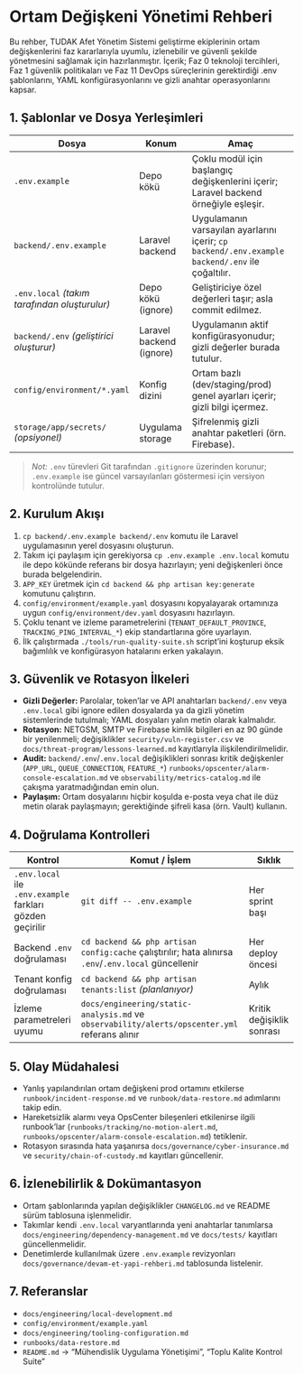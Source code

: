 # Ortam Değişkeni Yönetimi Rehberi

Bu rehber, TUDAK Afet Yönetim Sistemi geliştirme ekiplerinin ortam değişkenlerini faz kararlarıyla uyumlu, izlenebilir ve güvenli şekilde yönetmesini sağlamak için hazırlanmıştır. İçerik; Faz 0 teknoloji tercihleri, Faz 1 güvenlik politikaları ve Faz 11 DevOps süreçlerinin gerektirdiği .env şablonlarını, YAML konfigürasyonlarını ve gizli anahtar operasyonlarını kapsar.

## 1. Şablonlar ve Dosya Yerleşimleri

| Dosya | Konum | Amaç |
| --- | --- | --- |
| `.env.example` | Depo kökü | Çoklu modül için başlangıç değişkenlerini içerir; Laravel backend örneğiyle eşleşir. |
| `backend/.env.example` | Laravel backend | Uygulamanın varsayılan ayarlarını içerir; `cp backend/.env.example backend/.env` ile çoğaltılır. |
| `.env.local` *(takım tarafından oluşturulur)* | Depo kökü (ignore) | Geliştiriciye özel değerleri taşır; asla commit edilmez. |
| `backend/.env` *(geliştirici oluşturur)* | Laravel backend (ignore) | Uygulamanın aktif konfigürasyonudur; gizli değerler burada tutulur. |
| `config/environment/*.yaml` | Konfig dizini | Ortam bazlı (dev/staging/prod) genel ayarları içerir; gizli bilgi içermez. |
| `storage/app/secrets/` *(opsiyonel)* | Uygulama storage | Şifrelenmiş gizli anahtar paketleri (örn. Firebase). |

> _Not:_ `.env` türevleri Git tarafından `.gitignore` üzerinden korunur; `.env.example` ise güncel varsayılanları göstermesi için versiyon kontrolünde tutulur.

## 2. Kurulum Akışı

1. `cp backend/.env.example backend/.env` komutu ile Laravel uygulamasının yerel dosyasını oluşturun.
2. Takım içi paylaşım için gerekiyorsa `cp .env.example .env.local` komutu ile depo kökünde referans bir dosya hazırlayın; yeni değişkenleri önce burada belgelendirin.
3. `APP_KEY` üretmek için `cd backend && php artisan key:generate` komutunu çalıştırın.
4. `config/environment/example.yaml` dosyasını kopyalayarak ortamınıza uygun `config/environment/dev.yaml` dosyasını hazırlayın.
5. Çoklu tenant ve izleme parametrelerini (`TENANT_DEFAULT_PROVINCE`, `TRACKING_PING_INTERVAL_*`) ekip standartlarına göre uyarlayın.
6. İlk çalıştırmada `./tools/run-quality-suite.sh` script’ini koşturup eksik bağımlılık ve konfigürasyon hatalarını erken yakalayın.

## 3. Güvenlik ve Rotasyon İlkeleri

- **Gizli Değerler:** Parolalar, token’lar ve API anahtarları `backend/.env` veya `.env.local` gibi ignore edilen dosyalarda ya da gizli yönetim sistemlerinde tutulmalı; YAML dosyaları yalın metin olarak kalmalıdır.
- **Rotasyon:** NETGSM, SMTP ve Firebase kimlik bilgileri en az 90 günde bir yenilenmeli; değişiklikler `security/vuln-register.csv` ve `docs/threat-program/lessons-learned.md` kayıtlarıyla ilişkilendirilmelidir.
- **Audit:** `backend/.env`/`.env.local` değişiklikleri sonrası kritik değişkenler (`APP_URL`, `QUEUE_CONNECTION`, `FEATURE_*`) `runbooks/opscenter/alarm-console-escalation.md` ve `observability/metrics-catalog.md` ile çakışma yaratmadığından emin olun.
- **Paylaşım:** Ortam dosyalarını hiçbir koşulda e-posta veya chat ile düz metin olarak paylaşmayın; gerektiğinde şifreli kasa (örn. Vault) kullanın.

## 4. Doğrulama Kontrolleri

| Kontrol | Komut / İşlem | Sıklık |
| --- | --- | --- |
| `.env.local` ile `.env.example` farkları gözden geçirilir | `git diff -- .env.example` | Her sprint başı |
| Backend `.env` doğrulaması | `cd backend && php artisan config:cache` çalıştırılır; hata alınırsa `.env`/`.env.local` güncellenir | Her deploy öncesi |
| Tenant konfig doğrulaması | `cd backend && php artisan tenants:list` *(planlanıyor)* | Aylık |
| İzleme parametreleri uyumu | `docs/engineering/static-analysis.md` ve `observability/alerts/opscenter.yml` referans alınır | Kritik değişiklik sonrası |

## 5. Olay Müdahalesi

- Yanlış yapılandırılan ortam değişkeni prod ortamını etkilerse `runbook/incident-response.md` ve `runbook/data-restore.md` adımlarını takip edin.
- Hareketsizlik alarmı veya OpsCenter bileşenleri etkilenirse ilgili runbook’lar (`runbooks/tracking/no-motion-alert.md`, `runbooks/opscenter/alarm-console-escalation.md`) tetiklenir.
- Rotasyon sırasında hata yaşanırsa `docs/governance/cyber-insurance.md` ve `security/chain-of-custody.md` kayıtları güncellenir.

## 6. İzlenebilirlik & Dokümantasyon

- Ortam şablonlarında yapılan değişiklikler `CHANGELOG.md` ve README sürüm tablosuna işlenmelidir.
- Takımlar kendi `.env.local` varyantlarında yeni anahtarlar tanımlarsa `docs/engineering/dependency-management.md` ve `docs/tests/` kayıtları güncellenmelidir.
- Denetimlerde kullanılmak üzere `.env.example` revizyonları `docs/governance/devam-et-yapi-rehberi.md` tablosunda listelenir.

## 7. Referanslar

- `docs/engineering/local-development.md`
- `config/environment/example.yaml`
- `docs/engineering/tooling-configuration.md`
- `runbooks/data-restore.md`
- `README.md` → “Mühendislik Uygulama Yönetişimi”, “Toplu Kalite Kontrol Suite”
